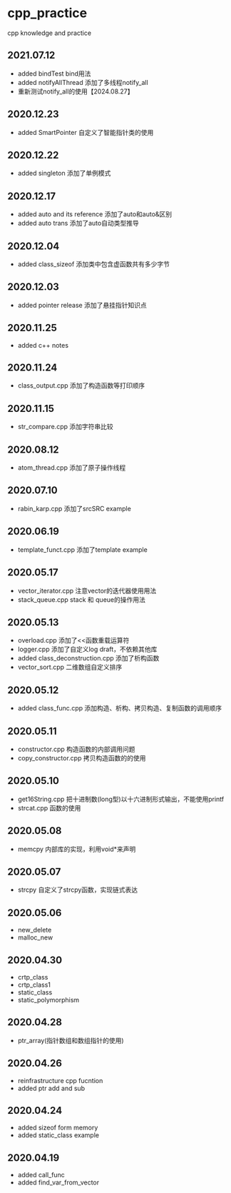 # cpp_practice
cpp knowledge and practice




## 2021.07.12
- added bindTest bind用法
- added notifyAllThread 添加了多线程notify_all
- 重新测试notify_all的使用【2024.08.27】

## 2020.12.23
- added SmartPointer 自定义了智能指针类的使用

## 2020.12.22
- added singleton 添加了单例模式

## 2020.12.17
- added auto and its reference 添加了auto和auto&区别
- added auto trans 添加了auto自动类型推导

## 2020.12.04
- added class_sizeof 添加类中包含虚函数共有多少字节

## 2020.12.03
- added pointer release 添加了悬挂指针知识点

## 2020.11.25
- added c++ notes

## 2020.11.24
- class_output.cpp 添加了构造函数等打印顺序

## 2020.11.15
- str_compare.cpp 添加字符串比较

## 2020.08.12
- atom_thread.cpp 添加了原子操作线程

## 2020.07.10
- rabin_karp.cpp 添加了srcSRC example

## 2020.06.19
- template_funct.cpp 添加了template example

## 2020.05.17
- vector_iterator.cpp 注意vector的迭代器使用用法
- stack_queue.cpp stack 和 queue的操作用法

## 2020.05.13
- overload.cpp 添加了<<函数重载运算符
- logger.cpp 添加了自定义log draft，不依赖其他库
- added class_deconstruction.cpp 添加了析构函数
- vector_sort.cpp 二维数组自定义排序

## 2020.05.12
- added class_func.cpp 添加构造、析构、拷贝构造、复制函数的调用顺序

## 2020.05.11
- constructor.cpp 构造函数的内部调用问题
- copy_constructor.cpp 拷贝构造函数的的使用

## 2020.05.10
- get16String.cpp 把十进制数(long型)以十六进制形式输出，不能使用printf
- strcat.cpp 函数的使用

## 2020.05.08
- memcpy 内部库的实现，利用void*来声明

## 2020.05.07
- strcpy 自定义了strcpy函数，实现链式表达

## 2020.05.06
- new_delete
- malloc_new

## 2020.04.30
- crtp_class
- crtp_class1
- static_class
- static_polymorphism

## 2020.04.28
- ptr_array(指针数组和数组指针的使用)

## 2020.04.26
- reinfrastructure cpp fucntion 
- added ptr add and sub 

## 2020.04.24
- added sizeof form memory
- added static_class example

## 2020.04.19
- added call_func
- added find_var_from_vector
